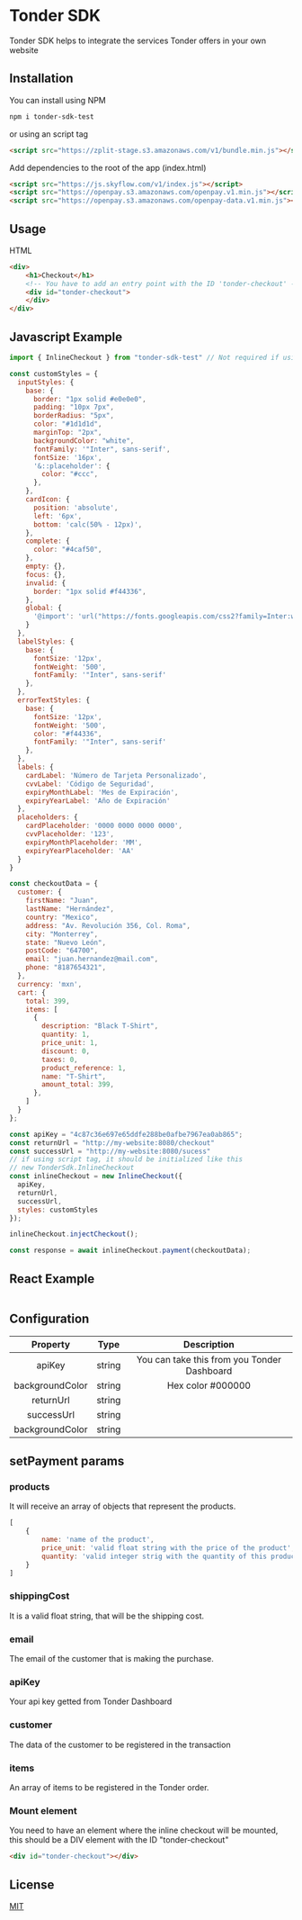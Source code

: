 # Tonder SDK

Tonder SDK helps to integrate the services Tonder offers in your own website

## Installation

You can install using NPM
```bash
npm i tonder-sdk-test
```

or using an script tag
```html
<script src="https://zplit-stage.s3.amazonaws.com/v1/bundle.min.js"></script>
```

Add dependencies to the root of the app (index.html)
```html
<script src="https://js.skyflow.com/v1/index.js"></script>
<script src="https://openpay.s3.amazonaws.com/openpay.v1.min.js"></script>
<script src="https://openpay.s3.amazonaws.com/openpay-data.v1.min.js"></script>
```

## Usage
HTML
```html
<div>
    <h1>Checkout</h1>
    <!-- You have to add an entry point with the ID 'tonder-checkout' -->
    <div id="tonder-checkout">
    </div>
</div>
```
## Javascript Example
```javascript
import { InlineCheckout } from "tonder-sdk-test" // Not required if using script tag
```


```javascript
const customStyles = {
  inputStyles: {
    base: {
      border: "1px solid #e0e0e0",
      padding: "10px 7px",
      borderRadius: "5px",
      color: "#1d1d1d",
      marginTop: "2px",
      backgroundColor: "white",
      fontFamily: '"Inter", sans-serif',
      fontSize: '16px',
      '&::placeholder': {
        color: "#ccc",
      },
    },
    cardIcon: {
      position: 'absolute',
      left: '6px',
      bottom: 'calc(50% - 12px)',
    },
    complete: {
      color: "#4caf50",
    },
    empty: {},
    focus: {},
    invalid: {
      border: "1px solid #f44336",
    },
    global: {
      '@import': 'url("https://fonts.googleapis.com/css2?family=Inter:wght@300;400;500;700&display=swap")',
    }
  },
  labelStyles: {
    base: {
      fontSize: '12px',
      fontWeight: '500',
      fontFamily: '"Inter", sans-serif'
    },
  },
  errorTextStyles: {
    base: {
      fontSize: '12px',
      fontWeight: '500',
      color: "#f44336",
      fontFamily: '"Inter", sans-serif'
    },
  },
  labels: {
    cardLabel: 'Número de Tarjeta Personalizado',
    cvvLabel: 'Código de Seguridad',
    expiryMonthLabel: 'Mes de Expiración',
    expiryYearLabel: 'Año de Expiración'
  },
  placeholders: {
    cardPlaceholder: '0000 0000 0000 0000',
    cvvPlaceholder: '123',
    expiryMonthPlaceholder: 'MM',
    expiryYearPlaceholder: 'AA'
  }
}

const checkoutData = {
  customer: {
    firstName: "Juan",
    lastName: "Hernández",
    country: "Mexico",
    address: "Av. Revolución 356, Col. Roma",
    city: "Monterrey",
    state: "Nuevo León",
    postCode: "64700",
    email: "juan.hernandez@mail.com",
    phone: "8187654321",
  },
  currency: 'mxn',
  cart: {
    total: 399,
    items: [
      {
        description: "Black T-Shirt",
        quantity: 1,
        price_unit: 1,
        discount: 0,
        taxes: 0,
        product_reference: 1,
        name: "T-Shirt",
        amount_total: 399,
      },
    ]
  }
};

const apiKey = "4c87c36e697e65ddfe288be0afbe7967ea0ab865";
const returnUrl = "http://my-website:8080/checkout"
const successUrl = "http://my-website:8080/sucess"
// if using script tag, it should be initialized like this
// new TonderSdk.InlineCheckout
const inlineCheckout = new InlineCheckout({
  apiKey,
  returnUrl,
  successUrl,
  styles: customStyles
});

inlineCheckout.injectCheckout();

const response = await inlineCheckout.payment(checkoutData);
```

## React Example
```javascript
```

## Configuration
| Property        | Type          | Description                                         |
|:---------------:|:-------------:|:---------------------------------------------------:|
| apiKey          | string        | You can take this from you Tonder Dashboard         |
| backgroundColor | string        | Hex color #000000                                   |
| returnUrl       | string        |                                                     |
| successUrl      | string        |                                                     |
| backgroundColor | string        |                                                     |

## setPayment params
### products
It will receive an array of objects that represent the products.
```javascript
[
    {
        name: 'name of the product',
        price_unit: 'valid float string with the price of the product',
        quantity: 'valid integer strig with the quantity of this product',
    }
]
```
### shippingCost
It is a valid float string, that will be the shipping cost.

### email
The email of the customer that is making the purchase.

### apiKey
Your api key getted from Tonder Dashboard

### customer
The data of the customer to be registered in the transaction

### items
An array of items to be registered in the Tonder order.

### Mount element
You need to have an element where the inline checkout will be mounted, this should be a DIV element with the ID "tonder-checkout"

```html
<div id="tonder-checkout"></div>
```
## License

[MIT](https://choosealicense.com/licenses/mit/)
